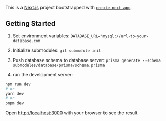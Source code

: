 This is a [Next.js](https://nextjs.org/) project bootstrapped with [`create-next-app`](https://github.com/vercel/next.js/tree/canary/packages/create-next-app).

## Getting Started

1. Set environment variables: `DATABASE_URL="mysql://url-to-your-database.com`

2. Initialize submodules: `git submodule init`

3. Push database schema to database server: `prisma generate --schema submodules/database/prisma/schema.prisma` 

5.  run the development server:

```bash
npm run dev
# or
yarn dev
# or
pnpm dev
```

Open [http://localhost:3000](http://localhost:3000) with your browser to see the result.


